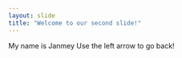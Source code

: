 ```yaml
---
layout: slide
title: "Welcome to our second slide!"
---
```

My name is Janmey
Use the left arrow to go back!
